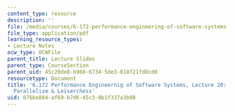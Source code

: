 ```yaml
---
content_type: resource
description: ''
file: /media/courses/6-172-performance-engineering-of-software-systems-fall-2018/076be084af69b7d645c30b1f337a3b08_MIT6_172F18_lec20.pdf
file_type: application/pdf
learning_resource_types:
- Lecture Notes
ocw_type: OCWFile
parent_title: Lecture Slides
parent_type: CourseSection
parent_uid: 45c20de8-b960-6734-5de3-018f21fd8cd8
resourcetype: Document
title: '6.172 Performance Engineernig of Software Systems, Lecture 20: Speculative
  Parallelism & Leiserchess'
uid: 076be084-af69-b7d6-45c3-0b1f337a3b08
---
```

